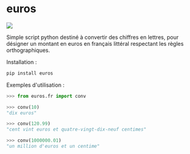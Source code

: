 # euros
[![](https://img.shields.io/badge/pypi-v0.0.5-blue)](https://pypi.org/project/euros/)

Simple script python destiné à convertir des chiffres en lettres, pour désigner un montant en euros en français littéral respectant les règles orthographiques.

Installation :
```python
pip install euros
```

Exemples d'utilisation :

```python
>>> from euros.fr import conv

>>> conv(10) 
"dix euros"

>>> conv(120.99) 
"cent vint euros et quatre-vingt-dix-neuf centimes"

>>> conv(1000000.01) 
"un million d'euros et un centime"
```
